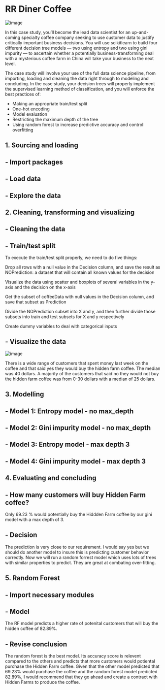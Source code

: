 # RR Diner Coffee

![image](https://user-images.githubusercontent.com/86930309/227387324-7433daa7-cff3-4520-9279-4c154c380ac5.png)

In this case study, you’ll become the lead data scientist for an up-and-coming specialty coffee company seeking to use customer data to justify critically important
business decisions. You will use scikitlearn to build four different decision tree models — two using entropy and two using gini impurity — to ascertain whether a 
potentially business-transforming deal with a mysterious coffee farm in China will take your business to the next level. 

The case study will involve your use of the full data science pipeline, from importing, loading and cleaning the data right through to modeling and concluding. In the
case study, your decision trees will properly implement the supervised learning method of classification, and you will enforce the best practices of:

- Making an appropriate train/test split
- One-hot encoding
- Model evaluation
- Restricting the maximum depth of the tree
- Using random forest to increase predictive accuracy and control overfitting

## 1. Sourcing and loading

## - Import packages
## - Load data
## - Explore the data

## 2. Cleaning, transforming and visualizing

## - Cleaning the data
## - Train/test split

To execute the train/test split properly, we need to do five things:

Drop all rows with a null value in the Decision column, and save the result as NOPrediction: a dataset that will contain all known values for the decision

Visualize the data using scatter and boxplots of several variables in the y-axis and the decision on the x-axis

Get the subset of coffeeData with null values in the Decision column, and save that subset as Prediction

Divide the NOPrediction subset into X and y, and then further divide those subsets into train and test subsets for X and y respectively

Create dummy variables to deal with categorical inputs

## - Visualize the data

![image](https://user-images.githubusercontent.com/86930309/227389110-e3312092-4a90-4e66-9930-8273332e0fca.png)

There is a wide range of customers that spent money last week on the coffee and that said yes they would buy the hidden farm coffee. The median was 40 dollars. A majority of the customers that said no they would not buy the hidden farm coffee was from 0-30 dollars with a median of 25 dollars.

## 3. Modelling

## - Model 1: Entropy model - no max_depth
## - Model 2: Gini impurity model - no max_depth
## - Model 3: Entropy model - max depth 3
## - Model 4: Gini impurity model - max depth 3

## 4. Evaluating and concluding

## - How many customers will buy Hidden Farm coffee?

Only 69.23 % would potentially buy the Hiddden Farm coffee by our gini model with a max depth of 3.

## - Decision

The prediction is very close to our requirement. I would say yes but we should do another model to insure this is predicting customer behavior correctly. Now we will run a random forrest model which uses lots of trees with similar properties to predict. They are great at combating over-fitting.

## 5. Random Forest

## - Import necessary modules
## - Model

The RF model predicts a higher rate of potenital customers that will buy the hidden coffee of 82.89%.

## - Revise conclusion

The random forest is the best model. Its accuracy score is relevent compared to the others and predicts that more customers would potiental purchase the Hidden Farm coffee. Given that the other model predicted that 69.23% would purchase the coffee and the random forest model predicted 82.89%, I would recommend that they go ahead and create a contract with Hidden Farms to produce the coffee.
